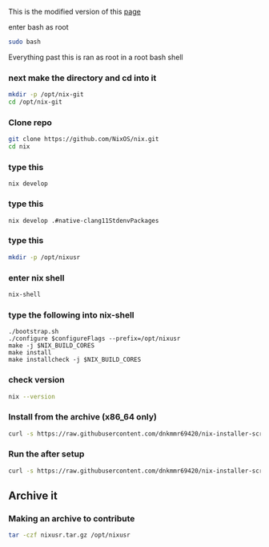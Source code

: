 This is the modified version of this [page](https://nixos.org/manual/nix/unstable/contributing/hacking.html)

enter bash as root

```bash
sudo bash
```
Everything past this is ran as root in a root bash shell

### next make the directory and cd into it

```bash
mkdir -p /opt/nix-git
cd /opt/nix-git
```
### Clone repo

```bash
git clone https://github.com/NixOS/nix.git
cd nix
```

### type this

```console
nix develop
```

### type this

```console
nix develop .#native-clang11StdenvPackages
```

### type this

```bash
mkdir -p /opt/nixusr
```

### enter nix shell

```bash
nix-shell
```

### type the following into nix-shell

```console
./bootstrap.sh
./configure $configureFlags --prefix=/opt/nixusr
make -j $NIX_BUILD_CORES
make install
make installcheck -j $NIX_BUILD_CORES
```

### check version

```bash
nix --version
```

### Install from the archive (x86_64 only)

```bash
curl -s https://raw.githubusercontent.com/dnkmmr69420/nix-installer-scripts/main/tar-extracters/compiled-nix-x86_64-tar-extract.sh | bash
```

### Run the after setup

```bash
curl -s https://raw.githubusercontent.com/dnkmmr69420/nix-installer-scripts/main/other-scripts/nix-compile-after-setup.sh | bash -s /usr/local
```

## Archive it

### Making an archive to contribute

```bash
tar -czf nixusr.tar.gz /opt/nixusr
```
